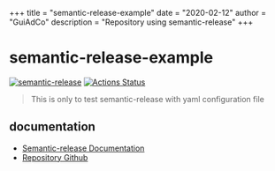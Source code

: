 +++
title = "semantic-release-example"
date = "2020-02-12"
author = "GuiAdCo"
description = "Repository using semantic-release"
+++

# semantic-release-example

[![semantic-release](https://img.shields.io/badge/%20%20%F0%9F%93%A6%F0%9F%9A%80-semantic--release-e10079.svg)](https://github.com/semantic-release/semantic-release)
[![Actions Status](https://github.com/geekhomeinside/semantic-release-example/workflows/semantic-release/badge.svg)](https://github.com/geekhomeinside/semantic-release-example/actions)

> This is only to test semantic-release with yaml configuration file

## documentation

- [Semantic-release Documentation](https://semantic-release.gitbook.io/semantic-release/)
- [Repository Github](https://github.com/semantic-release/semantic-release/docs)